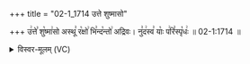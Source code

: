 +++
title = "02-1_1714 उत्ते शुष्मासो"

+++
उ꣢त्ते꣣ शु꣡ष्मा꣢सो अस्थू꣣ र꣡क्षो꣢ भि꣣न्द꣡न्तो꣢ अद्रिवः। नु꣣द꣢स्व꣣ याः꣡ प꣢रि꣣स्पृ꣡धः꣢ ॥ 02-1:1714 ॥

<details><summary>विस्वर-मूलम् (VC)</summary>

उत्ते शुष्मासो अस्थू रक्षो भिन्दन्तो अद्रिवः । नुदस्व याः परिस्पृधः ॥१७१४॥
</details>
